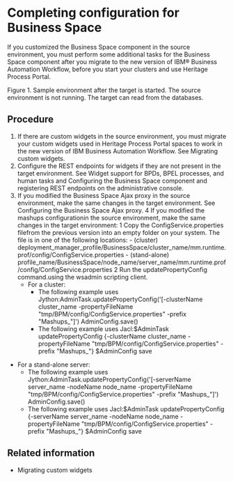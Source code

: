 # Completing configuration for Business Space

If you customized the Business Space component in the source environment,
you must perform some additional tasks for the Business Space component after you migrate to the new
version of IBM® Business Automation Workflow, before you start your clusters
and use Heritage Process Portal.

Figure 1. Sample environment after the target is
started. The source environment is not running. The target can read
from the databases.

<!-- image -->

<!-- image -->

## Procedure

1. If there are custom widgets in the source environment, you must
migrate your custom widgets used in Heritage Process Portal spaces to work in the
new version of IBM Business Automation Workflow. 
See Migrating custom widgets.
2. Configure the REST endpoints for widgets if they are not present in
the target environment.  See Widget support for BPDs, BPEL processes, and human tasks and
Configuring the Business Space component and registering REST endpoints on the administrative console.
3. If you modified the Business Space Ajax proxy
in the source environment, make the same changes in the target environment.
See Configuring the Business Space Ajax proxy.
4 If you modified the mashups configurationin the source environment, make the same changes in the target environment:
    1 Copy the ConfigService.properties filefrom the previous version into an empty folder on your system. The file is in one of the following locations:
        - (cluster) deployment\_manager\_profile/BusinessSpace/cluster\_name/mm.runtime.prof/config/ConfigService.properties
        - (stand-alone) profile\_name/BusinessSpace/node\_name/server\_name/mm.runtime.prof/config/ConfigService.properties
2 Run the updatePropertyConfig command.using the wsadmin scripting client.
    - For a cluster:
        - The following example uses Jython:AdminTask.updatePropertyConfig('[-clusterName cluster\_name -propertyFileName
 "tmp/BPM/config/ConfigService.properties" -prefix "Mashups\_"]')
AdminConfig.save()
        - The following example uses Jacl:$AdminTask updatePropertyConfig {-clusterName cluster\_name -propertyFileName
 "tmp/BPM/config/ConfigService.properties" -prefix "Mashups\_"}
$AdminConfig save
- For a stand-alone server:
    - The following example uses Jython:AdminTask.updatePropertyConfig('[-serverName server\_name -nodeName node\_name 
-propertyFileName "tmp/BPM/config/ConfigService.properties" -prefix "Mashups\_"]')
AdminConfig.save()
    - The following example uses Jacl:$AdminTask updatePropertyConfig {-serverName server\_name -nodeName node\_name
 -propertyFileName "tmp/BPM/config/ConfigService.properties" -prefix "Mashups\_"}
$AdminConfig save

## Related information

- Migrating custom widgets